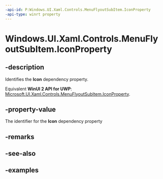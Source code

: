 ```yaml
---
-api-id: P:Windows.UI.Xaml.Controls.MenuFlyoutSubItem.IconProperty
-api-type: winrt property
---
```


<!-- Property syntax.
public DependencyProperty IconProperty { get; }
-->

# Windows.UI.Xaml.Controls.MenuFlyoutSubItem.IconProperty

## -description
Identifies the **Icon** dependency property.

Equivalent **WinUI 2 API for UWP**: [Microsoft.UI.Xaml.Controls.MenuFlyoutSubItem.IconProperty](/windows/winui/api/microsoft.ui.xaml.controls.menuflyoutsubitem.iconproperty).

## -property-value
The identifier for the **Icon** dependency property

## -remarks

## -see-also

## -examples

